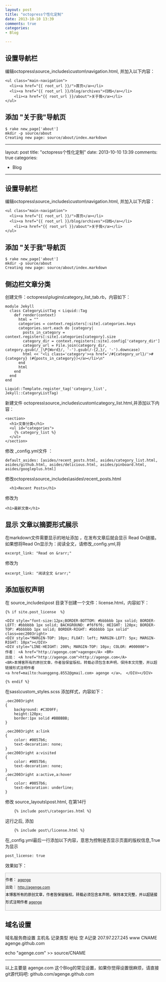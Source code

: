 ```yaml
---
layout: post
title: "octopress个性化定制"
date: 2013-10-10 13:39
comments: true
categories: 
- Blog

---
```


## 设置导航栏
编辑octopress\source\_includes\custom\navigation.html, 并加入以下内容：

```
<ul class="main-navigation">
  <li><a href="{{ root_url }}/">首页</a></li>
  <li><a href="{{ root_url }}/blog/archives">归档</a></li>
    <li><a href="{{ root_url }}/about">关于我</a></li>
</ul>
```

## 添加 "关于我"导航页

```
$ rake new_page['about']
mkdir -p source/about
Creating new page: source/about/index.markdown
```
---
layout: post
title: "octopress个性化定制"
date: 2013-10-10 13:39
comments: true
categories: 
- Blog

---

## 设置导航栏
编辑octopress\source\_includes\custom\navigation.html, 并加入以下内容：

```
<ul class="main-navigation">
  <li><a href="{{ root_url }}/">首页</a></li>
  <li><a href="{{ root_url }}/blog/archives">归档</a></li>
    <li><a href="{{ root_url }}/about">关于我</a></li>
</ul>
```

## 添加 "关于我"导航页

```
$ rake new_page['about']
mkdir -p source/about
Creating new page: source/about/index.markdown
```

## 侧边栏文章分类  
创建文件：octopress\plugins\category_list_tab.rb，内容如下：

```
module Jekyll 
  class CategoryListTag < Liquid::Tag 
    def render(context) 
      html = "" 
      categories = context.registers[:site].categories.keys 
      categories.sort.each do |category| 
        posts_in_category = context.registers[:site].categories[category].size 
        category_dir = context.registers[:site].config['category_dir'] 
        category_url = File.join(category_dir, category.gsub(/_|\P{Word}/, '-').gsub(/-{2,}/, '-').downcase) 
        html << "<li class='category'><a href='/#{category_url}/'>#{category} (#{posts_in_category})</a></li>\n" 
      end 
      html 
    end 
  end 
end

Liquid::Template.register_tag('category_list', Jekyll::CategoryListTag)
```

新建文件 octopress\source\_includes\custom\category_list.html,并添加以下内容：

```
<section> 
  <h1>文章分类</h1> 
  <ul id="categories"> 
    {% category_list %} 
  </ul> 
</section>
```

修改 _config.yml文件 ：

```
default_asides: [asides/recent_posts.html, asides/category_list.html, asides/github.html, asides/delicious.html, asides/pinboard.html, asides/googleplus.html]
```

修改octopress\source\_includes\asides\recent_posts.html

```
  <h1>Recent Posts</h1>
```
修改为

```
<h1>最新文章</h1>
```

## 显示 文章以摘要形式展示
在markdown文件需要显示的地址添加 <!-- more -->，在发布文章后就会显示 Read On链接。
如果想将Read On显示为：阅读全文，请修改_config.yml,将

```
excerpt_link: "Read on &rarr;" 
```

修改为

```
excerpt_link: "阅读全文 &rarr;" 
```

## 添加版权声明
在 source\_includes\post 目录下创建一个文件：license.html，内容如下：

```
{% if site.post_license  %}

<DIV style="font-size:12px;BORDER-BOTTOM: #bbbbbb 1px solid; BORDER-LEFT: #bbbbbb 1px solid; BACKGROUND: #f6f6f6; HEIGHT: 120px; BORDER-TOP: #bbbbbb 1px solid; BORDER-RIGHT: #bbbbbb 1px solid" class=oec2003right>
<DIV style="MARGIN-TOP: 10px; FLOAT: left; MARGIN-LEFT: 5px; MARGIN-RIGHT: 10px"></DIV>
<DIV style="LINE-HEIGHT: 200%; MARGIN-TOP: 10px; COLOR: #000000">
作者： <A href="http://agenge.com">agenge</A> <BR>
出处： <A href="http://agenge.com">http://agenge.com</A> 
<BR>本博客所有的原创文章，作者皆保留版权。转载必须包含本声明，保持本文完整，并以超链接形式注明作者
<a href=mailto:huanggeng.8552@gmail.com> agenge </a>。 </DIV></DIV>

{% endif %}
```

在sass\custom_styles.scss  添加样式，内容如下：

```
.oec2003right
{
    background: #C3D9FF;
    height:120px;
    border:1px solid #BBBBBB;
}

.oec2003right a:link 
{
    color: #0057b6;
    text-decoration: none;
}
.oec2003right a:visited 
{
    color: #0057b6;
    text-decoration: none;
}
.oec2003right a:active,a:hover
{
    color: #0057b6;
    text-decoration: underline;
}
```

修改 source\_layouts\post.html, 在第14行

```
	{% include post\/categories.html %}
```
这行之后, 添加

```
	{% include post\/license.html %}
```
在_config.yml最后一行添加以下内容，意思为控制是否显示页面的版权信息,True为显示

```
post_license: true
```

效果如下：

<DIV style="font-size:12px;BORDER-BOTTOM: #bbbbbb 1px solid; BORDER-LEFT: #bbbbbb 1px solid; BACKGROUND: #f6f6f6; HEIGHT: 120px; BORDER-TOP: #bbbbbb 1px solid; BORDER-RIGHT: #bbbbbb 1px solid" class=oec2003right>
<DIV style="MARGIN-TOP: 10px; FLOAT: left; MARGIN-LEFT: 5px; MARGIN-RIGHT: 10px"></DIV>
<DIV style="LINE-HEIGHT: 200%; MARGIN-TOP: 10px; COLOR: #000000">
作者： <A href="http://agenge.com">agenge</A> <BR>
出处： <A href="http://agenge.com">http://agenge.com</A> 
<BR>本博客所有的原创文章，作者皆保留版权。转载必须包含本声明，保持本文完整，并以超链接形式注明作者
<a href=mailto:huanggeng.8552@gmail.com> agenge </a></DIV></DIV>

## 域名设置
域名服务商设置
主机名    记录类型	地址
空		A记录		207.97.227.245
www		CNAME		agenge.github.com

echo "agenge.com" >> source/CNAME

---
以上主要是 agenge.com 这个Blog的常见设置，如果你觉得设置很麻烦，请直接git源代码吧: github.com/agenge.github.com
